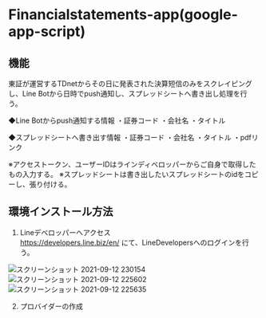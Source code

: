 # Financialstatements-app(google-app-script)
## 機能
東証が運営するTDnetからその日に発表された決算短信のみをスクレイピングし、Line Botから日時でpush通知し、スプレッドシートへ書き出し処理を行う。

◆Line Botからpush通知する情報
・証券コード
・会社名
・タイトル

◆スプレッドシートへ書き出す情報
・証券コード
・会社名
・タイトル
・pdfリンク

※アクセストークン、ユーザーIDはラインディベロッパーからご自身で取得したもの入力する。
※スプレッドシートは書き出したいスプレッドシートのidをコピーし、張り付ける。
## 環境インストール方法
1. Lineデベロッパーへアクセス  
  https://developers.line.biz/en/  にて、LineDevelopersへのログインを行う。   

![スクリーンショット 2021-09-12 230154](https://user-images.githubusercontent.com/44935028/132990907-9295021c-9f35-40a6-ade3-d3e064c289d3.png)
![スクリーンショット 2021-09-12 225602](https://user-images.githubusercontent.com/44935028/132990909-5a0d8fba-d884-4e3b-a908-e45cb8a889cc.png)
![スクリーンショット 2021-09-12 225635](https://user-images.githubusercontent.com/44935028/132990912-f81f5b45-ee97-43fd-b635-6dc19740aa63.png)


2. プロバイダーの作成
